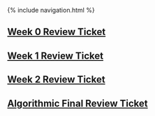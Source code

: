 {% include navigation.html %}
## [Week 0 Review Ticket](https://github.com/RohanG326/trimester3personalrepo/issues/1)
## [Week 1 Review Ticket](https://github.com/RohanG326/trimester3personalrepo/issues/2)
## [Week 2 Review Ticket](https://github.com/RohanG326/trimester3personalrepo/issues/3)
## [Algorithmic Final Review Ticket](https://github.com/RohanG326/trimester3personalrepo/issues/5)
